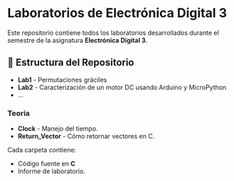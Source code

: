# Laboratorios de Electrónica Digital 3

Este repositorio contiene todos los laboratorios desarrollados durante el semestre de la asignatura **Electrónica Digital 3**.

## 📂 Estructura del Repositorio

- **Lab1** - Permutaciones gráciles
- **Lab2** - Caracterización de un motor DC usando Arduino y MicroPython
- ...

### Teoria

- **Clock** - Manejo del tiempo.
- **Return_Vector** - Cómo retornar vectores en C.

Cada carpeta contiene:

- Código fuente en **C**
- Informe de laboratorio.
